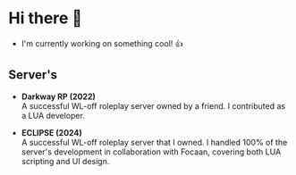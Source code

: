 # Hi there 👋

- I'm currently working on something cool! 👍

## Server's
- **Darkway RP (2022)**  
  A successful WL-off roleplay server owned by a friend. I contributed as a LUA developer.  

- **ECLIPSE (2024)**  
  A successful WL-off roleplay server that I owned. I handled 100% of the server's development in collaboration with Focaan, covering both LUA scripting and UI design.
